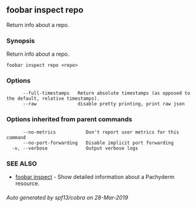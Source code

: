 ## foobar inspect repo

Return info about a repo.

### Synopsis


Return info about a repo.

```
foobar inspect repo <repo>
```

### Options

```
      --full-timestamps   Return absolute timestamps (as opposed to the default, relative timestamps).
      --raw               disable pretty printing, print raw json
```

### Options inherited from parent commands

```
      --no-metrics           Don't report user metrics for this command
      --no-port-forwarding   Disable implicit port forwarding
  -v, --verbose              Output verbose logs
```

### SEE ALSO
* [foobar inspect](foobar_inspect.md)	 - Show detailed information about a Pachyderm resource.

###### Auto generated by spf13/cobra on 28-Mar-2019
